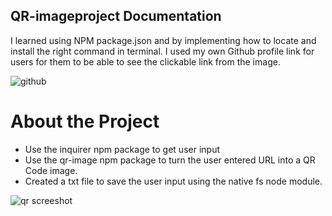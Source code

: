 ## QR-imageproject Documentation
I learned using NPM package.json and by implementing how to locate and install the right command in terminal.
I used my own Github profile link for users for them to be able to see the clickable link from the image. 

![github](https://github.com/Johnpepsi/QR-imageproject/assets/112512965/acd2574c-c269-4499-b2ec-68c2f8e2bdfe)

# About the Project
* Use the inquirer npm package to get user input
* Use the qr-image npm package to turn the user entered URL into a QR Code image.
* Created a txt file to save the user input using the native fs node module.

![qr screeshot](https://github.com/Johnpepsi/QR-imageproject/assets/112512965/016badd0-fe9c-4a0b-a70b-f99319f944a3)
